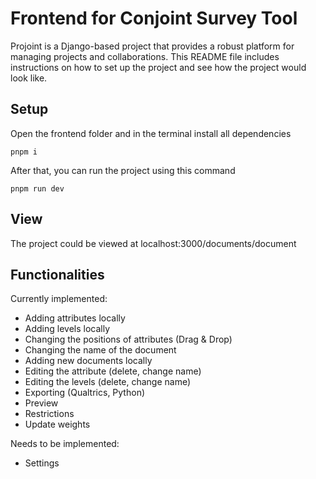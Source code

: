 # Frontend for Conjoint Survey Tool

Projoint is a Django-based project that provides a robust platform for managing projects and collaborations. This README file includes instructions on how to set up the project and see how the project would look like.

## Setup

Open the frontend folder and in the terminal install all dependencies
```
pnpm i
```

After that, you can run the project using this command
```
pnpm run dev
```

## View

The project could be viewed at localhost:3000/documents/document

## Functionalities

Currently implemented:

- Adding attributes locally
- Adding levels locally
- Changing the positions of attributes (Drag & Drop)
- Changing the name of the document
- Adding new documents locally 
- Editing the attribute (delete, change name)
- Editing the levels (delete, change name)
- Exporting (Qualtrics, Python)
- Preview 
- Restrictions 
- Update weights


Needs to be implemented:

- Settings
